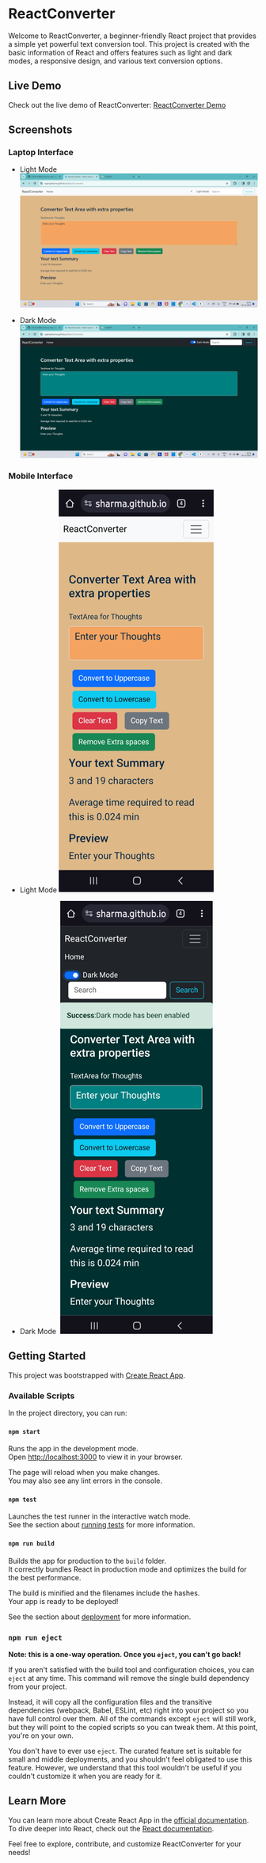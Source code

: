 # ReactConverter

Welcome to ReactConverter, a beginner-friendly React project that provides a simple yet powerful text conversion tool. This project is created with the basic information of React and offers features such as light and dark modes, a responsive design, and various text conversion options.

## Live Demo

Check out the live demo of ReactConverter: [ReactConverter Demo](https://rajatrajsharma.github.io/ReactConverter/)

## Screenshots

### Laptop Interface

- Light Mode
  ![Laptop Light Mode](./ReactConverter_ll.png)

- Dark Mode
  ![Laptop Dark Mode](./ReactConverter_ld.png)

### Mobile Interface

- Light Mode
  ![Mobile Light Mode](./ReactConverter_ml.png)

- Dark Mode
  ![Mobile Dark Mode](./ReactConverter_md.png)

## Getting Started

This project was bootstrapped with [Create React App](https://github.com/facebook/create-react-app).

### Available Scripts

In the project directory, you can run:

#### `npm start`

Runs the app in the development mode.\
Open [http://localhost:3000](http://localhost:3000) to view it in your browser.

The page will reload when you make changes.\
You may also see any lint errors in the console.

#### `npm test`

Launches the test runner in the interactive watch mode.\
See the section about [running tests](https://facebook.github.io/create-react-app/docs/running-tests) for more information.

#### `npm run build`

Builds the app for production to the `build` folder.\
It correctly bundles React in production mode and optimizes the build for the best performance.

The build is minified and the filenames include the hashes.\
Your app is ready to be deployed!

See the section about [deployment](https://facebook.github.io/create-react-app/docs/deployment) for more information.

### `npm run eject`

**Note: this is a one-way operation. Once you `eject`, you can't go back!**

If you aren't satisfied with the build tool and configuration choices, you can `eject` at any time. This command will remove the single build dependency from your project.

Instead, it will copy all the configuration files and the transitive dependencies (webpack, Babel, ESLint, etc) right into your project so you have full control over them. All of the commands except `eject` will still work, but they will point to the copied scripts so you can tweak them. At this point, you're on your own.

You don't have to ever use `eject`. The curated feature set is suitable for small and middle deployments, and you shouldn't feel obligated to use this feature. However, we understand that this tool wouldn't be useful if you couldn't customize it when you are ready for it.

## Learn More

You can learn more about Create React App in the [official documentation](https://facebook.github.io/create-react-app/docs/getting-started). To dive deeper into React, check out the [React documentation](https://reactjs.org/).

Feel free to explore, contribute, and customize ReactConverter for your needs!
